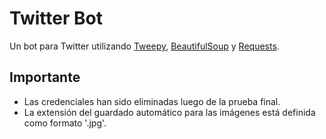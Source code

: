 ﻿# Twitter Bot
Un bot para Twitter utilizando [Tweepy](http://www.tweepy.org/), [BeautifulSoup](https://www.crummy.com/software/BeautifulSoup/bs4/doc/) y [Requests](https://github.com/requests/requests).

## Importante
- Las credenciales han sido eliminadas luego de la prueba final.
- La extensión del guardado automático para las imágenes está definida como formato '.jpg'.